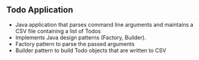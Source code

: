 ## Todo Application

- Java application that parses command line arguments and maintains a CSV file containing a list of Todos
- Implements Java design patterns (Factory, Builder).
- Factory pattern to parse the passed arguments
- Builder pattern to build Todo objects that are written to CSV
